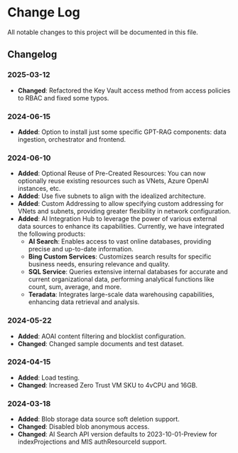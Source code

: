 
# Change Log
All notable changes to this project will be documented in this file.
 
## Changelog

### 2025-03-12
- **Changed**: Refactored the Key Vault access method from access policies to RBAC and fixed some typos.

### 2024-06-15
- **Added**: Option to install just some specific GPT-RAG components: data ingestion, orchestrator and frontend.

### 2024-06-10
- **Added**: Optional Reuse of Pre-Created Resources: You can now optionally reuse existing resources such as VNets, Azure OpenAI instances, etc.
- **Added**: Use five subnets to align with the idealized architecture.
- **Added**: Custom Addressing to allow specifying custom addressing for VNets and subnets, providing greater flexibility in network configuration.
- **Added**: AI Integration Hub to leverage the power of various external data sources to enhance its capabilities. Currently, we have integrated the following products:
    - **AI Search**: Enables access to vast online databases, providing precise and up-to-date information.
    - **Bing Custom Services**: Customizes search results for specific business needs, ensuring relevance and quality.
    - **SQL Service**: Queries extensive internal databases for accurate and current organizational data, performing analytical functions like count, sum, average, and more.
    - **Teradata**: Integrates large-scale data warehousing capabilities, enhancing data retrieval and analysis.

### 2024-05-22
- **Added**: AOAI content filtering and blocklist configuration.
- **Changed**: Changed sample documents and test dataset.

### 2024-04-15
- **Added**: Load testing.
- **Changed**: Increased Zero Trust VM SKU to 4vCPU and 16GB.

### 2024-03-18
- **Added**: Blob storage data source soft deletion support.
- **Changed**: Disabled blob anonymous access.
- **Changed**: AI Search API version defaults to 2023-10-01-Preview for indexProjections and MIS authResourceId support.
